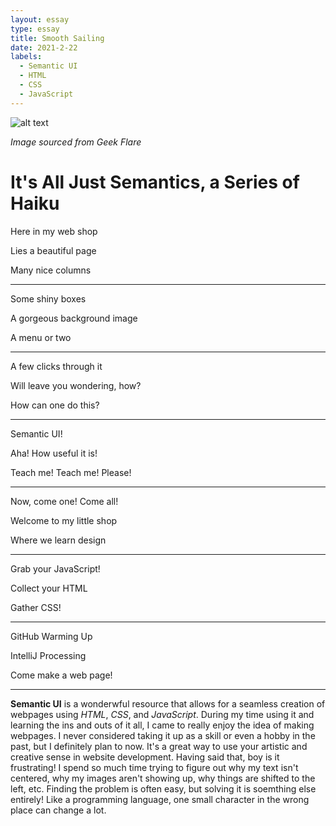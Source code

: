 ```yaml
---
layout: essay
type: essay
title: Smooth Sailing
date: 2021-2-22
labels:
  - Semantic UI
  - HTML
  - CSS
  - JavaScript
---
```


![alt text](https://geekflare.com/wp-content/uploads/2019/12/css-gif.gif)

*Image sourced from Geek Flare*

**It's All Just Semantics, a Series of Haiku**
==============================================
Here in my web shop

Lies a beautiful page

Many nice columns

__________________
Some shiny boxes

A gorgeous background image

A menu or two

___________________
A few clicks through it

Will leave you wondering, how?

How can one do this?

___________________
Semantic UI!

Aha! How useful it is!

Teach me! Teach me! Please!

_____________________
Now, come one! Come all!

Welcome to my little shop

Where we learn design

_______________________
Grab your JavaScript!

Collect your HTML

Gather CSS!

________________________
GitHub Warming Up

IntelliJ Processing

Come make a web page!

__________________________
**Semantic UI** is a wonderwful resource that allows for a seamless creation of webpages using *HTML*, *CSS*, and *JavaScript*. During my time using it and learning the ins and outs of it all, I came to really enjoy the idea of making webpages. I never considered taking it up as a skill or even a hobby in the past, but I definitely plan to now. It's a great way to use your artistic and creative sense in website development. Having said that, boy is it frustrating! I spend so much time trying to figure out why my text isn't centered, why my images aren't showing up, why things are shifted to the left, etc. Finding the problem is often easy, but solving it is soemthing else entirely! Like a programming language, one small character in the wrong place can change a lot. 

